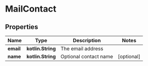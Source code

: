 
# MailContact

## Properties
Name | Type | Description | Notes
------------ | ------------- | ------------- | -------------
**email** | **kotlin.String** | The email address | 
**name** | **kotlin.String** | Optional contact name |  [optional]



